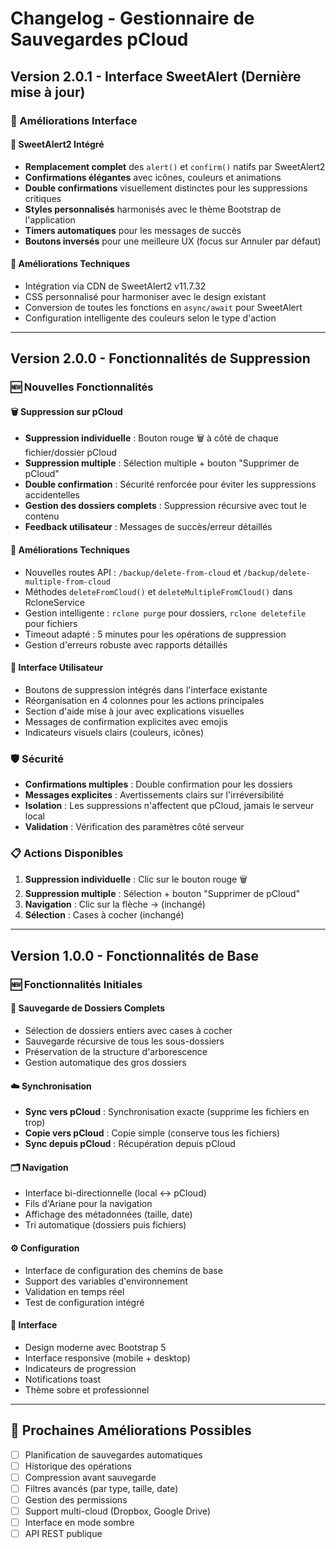 # Changelog - Gestionnaire de Sauvegardes pCloud

## Version 2.0.1 - Interface SweetAlert (Dernière mise à jour)

### 🎨 Améliorations Interface

#### 💎 SweetAlert2 Intégré
- **Remplacement complet** des `alert()` et `confirm()` natifs par SweetAlert2
- **Confirmations élégantes** avec icônes, couleurs et animations
- **Double confirmations** visuellement distinctes pour les suppressions critiques
- **Styles personnalisés** harmonisés avec le thème Bootstrap de l'application
- **Timers automatiques** pour les messages de succès
- **Boutons inversés** pour une meilleure UX (focus sur Annuler par défaut)

#### 🔧 Améliorations Techniques
- Intégration via CDN de SweetAlert2 v11.7.32
- CSS personnalisé pour harmoniser avec le design existant
- Conversion de toutes les fonctions en `async/await` pour SweetAlert
- Configuration intelligente des couleurs selon le type d'action

---

## Version 2.0.0 - Fonctionnalités de Suppression

### 🆕 Nouvelles Fonctionnalités

#### 🗑️ Suppression sur pCloud
- **Suppression individuelle** : Bouton rouge 🗑️ à côté de chaque fichier/dossier pCloud
- **Suppression multiple** : Sélection multiple + bouton "Supprimer de pCloud"
- **Double confirmation** : Sécurité renforcée pour éviter les suppressions accidentelles
- **Gestion des dossiers complets** : Suppression récursive avec tout le contenu
- **Feedback utilisateur** : Messages de succès/erreur détaillés

#### 🔧 Améliorations Techniques
- Nouvelles routes API : `/backup/delete-from-cloud` et `/backup/delete-multiple-from-cloud`
- Méthodes `deleteFromCloud()` et `deleteMultipleFromCloud()` dans RcloneService
- Gestion intelligente : `rclone purge` pour dossiers, `rclone deletefile` pour fichiers
- Timeout adapté : 5 minutes pour les opérations de suppression
- Gestion d'erreurs robuste avec rapports détaillés

#### 🎨 Interface Utilisateur
- Boutons de suppression intégrés dans l'interface existante
- Réorganisation en 4 colonnes pour les actions principales
- Section d'aide mise à jour avec explications visuelles
- Messages de confirmation explicites avec emojis
- Indicateurs visuels clairs (couleurs, icônes)

### 🛡️ Sécurité

- **Confirmations multiples** : Double confirmation pour les dossiers
- **Messages explicites** : Avertissements clairs sur l'irréversibilité
- **Isolation** : Les suppressions n'affectent que pCloud, jamais le serveur local
- **Validation** : Vérification des paramètres côté serveur

### 📋 Actions Disponibles

1. **Suppression individuelle** : Clic sur le bouton rouge 🗑️
2. **Suppression multiple** : Sélection + bouton "Supprimer de pCloud"
3. **Navigation** : Clic sur la flèche → (inchangé)
4. **Sélection** : Cases à cocher (inchangé)

---

## Version 1.0.0 - Fonctionnalités de Base

### 🆕 Fonctionnalités Initiales

#### 📁 Sauvegarde de Dossiers Complets
- Sélection de dossiers entiers avec cases à cocher
- Sauvegarde récursive de tous les sous-dossiers
- Préservation de la structure d'arborescence
- Gestion automatique des gros dossiers

#### ☁️ Synchronisation
- **Sync vers pCloud** : Synchronisation exacte (supprime les fichiers en trop)
- **Copie vers pCloud** : Copie simple (conserve tous les fichiers)
- **Sync depuis pCloud** : Récupération depuis pCloud

#### 🗂️ Navigation
- Interface bi-directionnelle (local ↔ pCloud)
- Fils d'Ariane pour la navigation
- Affichage des métadonnées (taille, date)
- Tri automatique (dossiers puis fichiers)

#### ⚙️ Configuration
- Interface de configuration des chemins de base
- Support des variables d'environnement
- Validation en temps réel
- Test de configuration intégré

#### 🎨 Interface
- Design moderne avec Bootstrap 5
- Interface responsive (mobile + desktop)
- Indicateurs de progression
- Notifications toast
- Thème sobre et professionnel

---

## 🚀 Prochaines Améliorations Possibles

- [ ] Planification de sauvegardes automatiques
- [ ] Historique des opérations
- [ ] Compression avant sauvegarde
- [ ] Filtres avancés (par type, taille, date)
- [ ] Gestion des permissions
- [ ] Support multi-cloud (Dropbox, Google Drive)
- [ ] Interface en mode sombre
- [ ] API REST publique 
